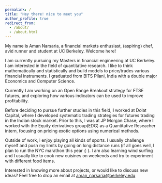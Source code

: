```yaml
---
permalink: /
title: "Hey there! nice to meet you"
author_profile: true
redirect_from: 
  - /about/
  - /about.html
---
```


My name is Aman Narsaria, a financial markets enthusiast, (aspiring) chef, avid runner and student at UC Berkeley. Welcome here!

I am currently pursuing my Masters in financial engineering at UC Berkeley. I am interested in the field of quantitative research. I like to think mathematically and statistically and build models to price/trades various financial instruments. I graduated from BITS Pilani, India with a double major Economics and Computer Science.
<!-- I like to build simple and intuitive models that can make sense of complex data.  -->

Currently I am working on an Open Range Breakout strategy for FTSE futures, and exploring how various indicators can be used to improve profitability. 

Before deciding to pursue further studies in this field, I worked at Dolat Capital, where I developed systematic trading strategies for futures trading in the Indian stock market. Prior to this, I was at JP Morgan Chase, where I worked with the Equity derivatives group(EDG) as a Quantitative Reseacher intern, focusing on pricing exotic options using numerical methods. 

Outside of work, I enjoy playing all kinds of sports. I usually challenge myself and push my limits by going on long distance runs (if all goes well, I plan to run the NYC marathon this year :) ). I am also learning wind surfing and I usually like to cook new cuisines on weekends and try to experiment with different food items. 

Interested in knowing more about projects, or would like to discuss new ideas? Feel free to drop an email at aman_narsaria@berkeley.edu 
